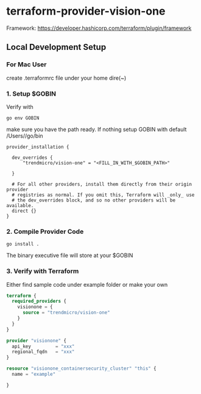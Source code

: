 # terraform-provider-vision-one

Framework: https://developer.hashicorp.com/terraform/plugin/framework

## Local Development Setup

### For Mac User
create .terraformrc file under your home dire(~)

### 1. Setup $GOBIN
   Verify with

```shell
go env GOBIN
```

make sure you have the path ready.
If nothing setup GOBIN with default /Users/<Username>/go/bin

```shell
provider_installation {

  dev_overrides {
      "trendmicro/vision-one" = "<FILL_IN_WITH_$GOBIN_PATH>"

  }

  # For all other providers, install them directly from their origin provider
  # registries as normal. If you omit this, Terraform will _only_ use
  # the dev_overrides block, and so no other providers will be available.
  direct {}
}
```

### 2. Compile Provider Code

```shell
go install .
```

The binary executive file will store at your $GOBIN

### 3. Verify with Terraform
Either find sample code under example folder or make your own

```terraform
terraform {
  required_providers {
    visionone = {
      source = "trendmicro/vision-one"
    }
  }
}

provider "visionone" {
  api_key         = "xxx"
  regional_fqdn   = "xxx"
}

resource "visionone_containersecurity_cluster" "this" {
  name = "example"

}
```
